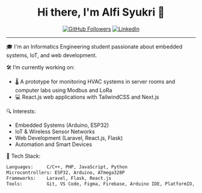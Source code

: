 <h1 align="center">Hi there, I'm Alfi Syukri 👋</h1>

<p align="center">
  <a href="https://github.com/alfsykr"><img src="https://img.shields.io/github/followers/alfsykr?label=Follow&style=social" alt="GitHub Followers"></a>
  <a href="https://www.linkedin.com/in/alfi-syukri-481721265?utm_source=share&utm_campaign=share_via&utm_content=profile&utm_medium=android_app"><img src="https://img.shields.io/badge/LinkedIn-Connect-blue?logo=linkedin" alt="LinkedIn"></a>
</p>

---

🎓 I'm an Informatics Engineering student passionate about embedded systems, IoT, and web development.

🛠️ I’m currently working on:

- 🌡️ A prototype for monitoring HVAC systems in server rooms and computer labs using Modbus and LoRa
- 💻 React.js web applications with TailwindCSS and Next.js

🔍 Interests:

- Embedded Systems (Arduino, ESP32)
- IoT & Wireless Sensor Networks
- Web Development (Laravel, React.js, Flask)
- Automation and Smart Devices

🧰 Tech Stack:

```bash
Languages:     C/C++, PHP, JavaScript, Python
Microcontrollers: ESP32, Arduino, ATmega328P
Frameworks:    Laravel, Flask, React.js
Tools:         Git, VS Code, Figma, Firebase, Arduino IDE, PlatformIO, Eagle
```
